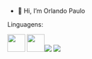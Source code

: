 - 👋 Hi, I’m Orlando Paulo

<!---
Orlando-Paulo99/Orlando-Paulo99 is a ✨ special ✨ repository because its `README.md` (this file) appears on your GitHub profile.
You can click the Preview link to take a look at your changes.
--->
Linguagens:
<div>
  <img src="https://cdn.jsdelivr.net/gh/devicons/devicon/icons/java/java-original.svg" width="40" height="40"/>
  <img src="https://upload.wikimedia.org/wikipedia/commons/thumb/0/0a/Python.svg/1200px-Python.svg.png" width="40" height="40
   
        <img src="https://play.google.com/store/apps/details?id=com.codeliber.htmlpro&hl=pt" alt="" width="40" height="40">

           
        <img src="https://www.google.com/imgres?imgurl=https%3A%2F%2Flogospng.org%2Fdownload%2Fjavascript%2Flogo-javascript-1024.png&tbnid=B51tkzYtAX1cXM&vet=12ahUKEwiP5MfV2diAAxX2K7kGHYGYAkcQMygAegUIARDvAQ..i&imgrefurl=https%3A%2F%2Flogospng.org%2Flogo-javascript%2F&docid=B-vPfU8thaoDEM&w=1024&h=1024&q=javascript&ved=2ahUKEwiP5MfV2diAAxX2K7kGHYGYAkcQMygAegUIARDvAQ" alt="" width="40" height="40">
      
        
</div>



Contato:
<div>
  <a href="https://www.linkedin.com/https:/https://www.linkedin.com/in/orlando-paulo-98b83b250" target="_blank"><img src="https://img.shields.io/badge/-LinkedIn-%230077B5?style=for-the-badge&logo=linkedin&logoColor=white" target="_blank"></a>
  <a href="https://mail.google.com/mail/u/0/#inbox"><img src="https://img.shields.io/badge/Gmail-D14836?style=for-the-badge&logo=gmail&logoColor=white" target="_blank"></a>
</div>
